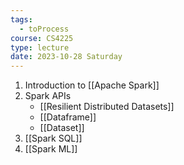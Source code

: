 ```yaml
---
tags:
  - toProcess
course: CS4225
type: lecture
date: 2023-10-28 Saturday
---
```

1. Introduction to [[Apache Spark]]
2. Spark APIs
	- [[Resilient Distributed Datasets]]
	- [[Dataframe]]
	- [[Dataset]]
3. [[Spark SQL]]
4. [[Spark ML]]






